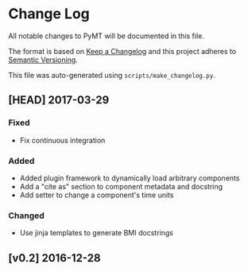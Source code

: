 # Change Log
All notable changes to PyMT will be documented in this file.

The format is based on [Keep a Changelog](http://keepachangelog.com/)
and this project adheres to [Semantic Versioning](http://semver.org/).

This file was auto-generated using `scripts/make_changelog.py`.


## [HEAD] 2017-03-29

### Fixed
* Fix continuous integration

### Added
* Added plugin framework to dynamically load arbitrary components
* Add a "cite as" section to component metadata and docstring
* Add setter to change a component's time units

### Changed
* Use jinja templates to generate BMI docstrings

## [v0.2] 2016-12-28

